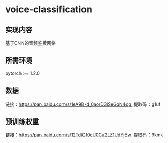 # voice-classification
## 实现内容

基于CNN的音频鉴黄网络

## 所需环境

pytorch >= 1.2.0

## 数据

链接：https://pan.baidu.com/s/1eA9B-d_0aorD3iSeGqN4dg  提取码：g1uf

## 预训练权重

链接：https://pan.baidu.com/s/12TdiGf0cU0Cu2LZ1UdYj5w  提取码：9kmk


